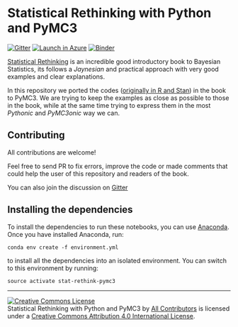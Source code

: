 # Statistical Rethinking with Python and PyMC3

[![Gitter](https://badges.gitter.im/Join%20Chat.svg)](https://gitter.im/Statistical-Rethinking-with-Python-and-PyMC3/Lobby?utm_source=badge&utm_medium=badge&utm_campaign=pr-badge&utm_content=badge) [![Launch in Azure](https://notebooks.azure.com/launch.png)](https://notebooks.azure.com/import/gh/aloctavodia/Statistical-Rethinking-with-Python-and-PyMC3) [![Binder](https://mybinder.org/badge.svg)](https://mybinder.org/v2/gh/aloctavodia/Statistical-Rethinking-with-Python-and-PyMC3/master)



[Statistical Rethinking](http://xcelab.net/rm/statistical-rethinking/) is an incredible good introductory book to Bayesian Statistics, its follows a _Jaynesian_ and practical approach with very good examples and clear explanations.

In this repository we ported the codes ([originally in R and Stan](https://github.com/rmcelreath/rethinking)) in the book to PyMC3. We are trying to keep the examples as close as possible to those in the book, while at the same time trying to express them in the most _Pythonic_ and _PyMC3onic_ way we can.


## Contributing

All contributions are welcome!

Feel free to send PR to fix errors, improve the code or made comments that could help the user of this repository and readers of the book.

You can also join the discussion on [Gitter](https://gitter.im/Statistical-Rethinking-with-Python-and-PyMC3/Lobby)

## Installing the dependencies

To install the dependencies to run these notebooks, you can use
[Anaconda](https://www.continuum.io/downloads). Once you have installed
Anaconda, run:

    conda env create -f environment.yml

to install all the dependencies into an isolated environment. You can switch to
this environment by running:

    source activate stat-rethink-pymc3


---

<a rel="license" href="http://creativecommons.org/licenses/by/4.0/"><img alt="Creative Commons License" style="border-width:0" src="https://i.creativecommons.org/l/by/4.0/88x31.png" /></a><br /><span>Statistical Rethinking with Python and PyMC3</span> by <a xmlns:cc="http://creativecommons.org/ns#" href="https://github.com/aloctavodia/Statistical-Rethinking-with-Python-and-PyMC3/graphs/contributors" property="cc:attributionName" rel="cc:attributionURL">All Contributors</a> is licensed under a <a rel="license" href="http://creativecommons.org/licenses/by/4.0/">Creative Commons Attribution 4.0 International License</a>.
